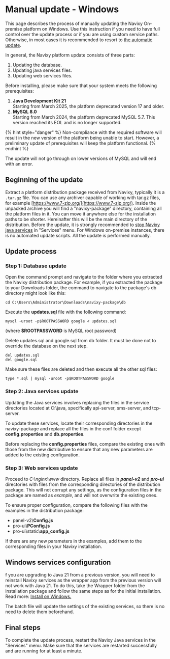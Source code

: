 # Manual update - Windows

This page describes the process of manually updating the Navixy On-premise platform on Windows. Use this instruction if you need to have full control over the update process or if you are using custom service paths. Otherwise, in most cases it is recommended to resort to [the automatic update](automatic-update-windows.md).

In general, the Navixy platform update consists of three parts:

1. Updating the database.
2. Updating java services files.
3. Updating web services files.

Before installing, please make sure that your system meets the following prerequisites:

1. **Java Development Kit 21** \
   Starting from March 2025, the platform deprecated version 17 and older.
2. **MySQL 8.0** \
   Starting from March 2024, the platform deprecated MySQL 5.7. This version reached its EOL and is no longer supported.

{% hint style="danger" %}
Non-compliance with the required software will result in the new version of the platform being unable to start. However, a preliminary update of prerequisites will keep the platform functional.
{% endhint %}

The update will not go through on lower versions of MySQL and will end with an error.

## Beginning of the update

Extract a platform distribution package received from Navixy, typically it is a `.tar.gz` file. You can use any archiver capable of working with tar.gz files, for example [https://www.7-zip.org/](https://www.7-zip.org/). Inside the unpacked archive you will find a "navixy-package" directory, containing all the platform files in it. You can move it anywhere else for the installation paths to be shorter. Hereinafter this will be the main directory of the distribution. Before the update, it is strongly recommended to [stop Navixy java services](../../../maintenance/restarting-instance.md) in "Services" menu. For Windows on-premise instances, there is no automated update scripts. All the update is performed manually.

## Update process

### Step 1: Database update

Open the command prompt and navigate to the folder where you extracted the Navixy distribution package. For example, if you extracted the package to your Downloads folder, the command to navigate to the package's db directory might look like this:

```
cd C:\Users\Administrator\Downloads\navixy-package\db
```

Execute the **updates.sql** file with the following command:

```
mysql -uroot -p$ROOTPASSWORD google < updates.sql
```

(where **$ROOTPASSWORD** is MySQL root password)

Delete updates.sql and google.sql from db folder. It must be done not to override the database on the next step.

```
del updates.sql
del google.sql
```

Make sure these files are deleted and then execute all the other sql files:

```
type *.sql | mysql -uroot -p$ROOTPASSWORD google
```

### Step 2: Java services update

Updating the Java services involves replacing the files in the service directories located at C:\java, specifically api-server, sms-server, and tcp-server.

To update these services, locate their corresponding directories in the navixy-package and replace all the files in the conf folder except **config.properties** and **db.properties**.

Before replacing the **config.properties** files, compare the existing ones with those from the new distributive to ensure that any new parameters are added to the existing configuration.

### Step 3: Web services update

Proceed to _C:\nginx\www_ directory. Replace all files in _**panel-v2**_ and _**pro-ui**_ directories with files from the corresponding directories of the distribution package. This will not corrupt any settings, as the configuration files in the package are named as _example_, and will not overwrite the existing ones.

To ensure proper configuration, compare the following files with the examples in the distribution package:

* panel-v2\\**Config.js**
* pro-ui\\**PConfig.js**
* pro-ui\static\\**app\_config.js**

If there are any new parameters in the examples, add them to the corresponding files in your Navixy installation.

## Windows services configuration

f you are upgrading to Java 21 from a previous version, you will need to reinstall Navixy services as the wrapper app from the previous version will not work with Java 21. To do this, take the Wrapper folder from the installation package and follow the same steps as for the initial installation. Read more: [Install on Windows.](../../advanced-installation/windows-installation/windows-installation.md)

The batch file will update the settings of the existing services, so there is no need to delete them beforehand.

## Final steps

To complete the update process, restart the Navixy Java services in the "Services" menu. Make sure that the services are restarted successfully and are running for at least a minute.
